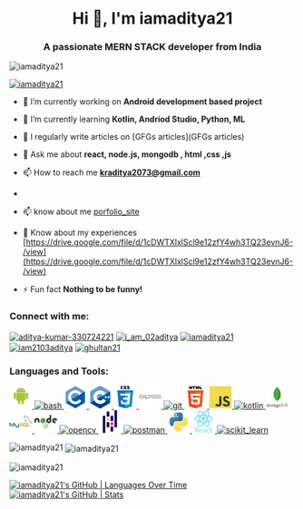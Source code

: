 <h1 align="center">Hi 👋, I'm iamaditya21</h1>
<h3 align="center">A passionate MERN STACK developer from India</h3>

<p align="left"> <img src="https://komarev.com/ghpvc/?username=iamaditya21&label=Profile%20views&color=0e75b6&style=flat" alt="iamaditya21" /> </p>

<p align="left"> <a href="https://github.com/ryo-ma/github-profile-trophy"><img src="https://github-profile-trophy.vercel.app/?username=iamaditya21" alt="iamaditya21" /></a> </p>

- 🔭 I’m currently working on **Android development based project**

- 🌱 I’m currently learning **Kotlin, Andriod Studio, Python, ML**

- 📝 I regularly write articles on [GFGs articles](GFGs articles)

- 💬 Ask me about **react, node.js, mongodb , html ,css ,js**

- 📫 How to reach me **kraditya2073@gmail.com**
- 
- 📫 know about me [porfolio_site](https://portfolio-d1pi-cpay4m4u3-iamaditya21s-projects.vercel.app/#contact)

- 📄 Know about my experiences [https://drive.google.com/file/d/1cDWTXlxlScl9e12zfY4wh3TQ23evnJ6-/view](https://drive.google.com/file/d/1cDWTXlxlScl9e12zfY4wh3TQ23evnJ6-/view)

- ⚡ Fun fact **Nothing to be funny!**

<h3 align="left">Connect with me:</h3>
<p align="left">
<a href="https://linkedin.com/in/aditya-kumar-330724221" target="blank"><img align="center" src="https://raw.githubusercontent.com/rahuldkjain/github-profile-readme-generator/master/src/images/icons/Social/linked-in-alt.svg" alt="aditya-kumar-330724221" height="30" width="40" /></a>
<a href="https://www.codechef.com/users/i_am_02aditya" target="blank"><img align="center" src="https://cdn.jsdelivr.net/npm/simple-icons@3.1.0/icons/codechef.svg" alt="i_am_02aditya" height="30" width="40" /></a>
<a href="https://codeforces.com/profile/iamaditya21" target="blank"><img align="center" src="https://raw.githubusercontent.com/rahuldkjain/github-profile-readme-generator/master/src/images/icons/Social/codeforces.svg" alt="iamaditya21" height="30" width="40" /></a>
<a href="https://www.leetcode.com/iam2103aditya" target="blank"><img align="center" src="https://raw.githubusercontent.com/rahuldkjain/github-profile-readme-generator/master/src/images/icons/Social/leet-code.svg" alt="iam2103aditya" height="30" width="40" /></a>
<a href="https://auth.geeksforgeeks.org/user/ghultan21" target="blank"><img align="center" src="https://raw.githubusercontent.com/rahuldkjain/github-profile-readme-generator/master/src/images/icons/Social/geeks-for-geeks.svg" alt="ghultan21" height="30" width="40" /></a>
</p>

<h3 align="left">Languages and Tools:</h3>
<p align="left"> <a href="https://developer.android.com" target="_blank" rel="noreferrer"> <img src="https://raw.githubusercontent.com/devicons/devicon/master/icons/android/android-original-wordmark.svg" alt="android" width="40" height="40"/> </a> <a href="https://www.gnu.org/software/bash/" target="_blank" rel="noreferrer"> <img src="https://www.vectorlogo.zone/logos/gnu_bash/gnu_bash-icon.svg" alt="bash" width="40" height="40"/> </a> <a href="https://www.cprogramming.com/" target="_blank" rel="noreferrer"> <img src="https://raw.githubusercontent.com/devicons/devicon/master/icons/c/c-original.svg" alt="c" width="40" height="40"/> </a> <a href="https://www.w3schools.com/cpp/" target="_blank" rel="noreferrer"> <img src="https://raw.githubusercontent.com/devicons/devicon/master/icons/cplusplus/cplusplus-original.svg" alt="cplusplus" width="40" height="40"/> </a> <a href="https://www.w3schools.com/css/" target="_blank" rel="noreferrer"> <img src="https://raw.githubusercontent.com/devicons/devicon/master/icons/css3/css3-original-wordmark.svg" alt="css3" width="40" height="40"/> </a> <a href="https://expressjs.com" target="_blank" rel="noreferrer"> <img src="https://raw.githubusercontent.com/devicons/devicon/master/icons/express/express-original-wordmark.svg" alt="express" width="40" height="40"/> </a> <a href="https://git-scm.com/" target="_blank" rel="noreferrer"> <img src="https://www.vectorlogo.zone/logos/git-scm/git-scm-icon.svg" alt="git" width="40" height="40"/> </a> <a href="https://www.w3.org/html/" target="_blank" rel="noreferrer"> <img src="https://raw.githubusercontent.com/devicons/devicon/master/icons/html5/html5-original-wordmark.svg" alt="html5" width="40" height="40"/> </a> <a href="https://developer.mozilla.org/en-US/docs/Web/JavaScript" target="_blank" rel="noreferrer"> <img src="https://raw.githubusercontent.com/devicons/devicon/master/icons/javascript/javascript-original.svg" alt="javascript" width="40" height="40"/> </a> <a href="https://kotlinlang.org" target="_blank" rel="noreferrer"> <img src="https://www.vectorlogo.zone/logos/kotlinlang/kotlinlang-icon.svg" alt="kotlin" width="40" height="40"/> </a> <a href="https://www.mongodb.com/" target="_blank" rel="noreferrer"> <img src="https://raw.githubusercontent.com/devicons/devicon/master/icons/mongodb/mongodb-original-wordmark.svg" alt="mongodb" width="40" height="40"/> </a> <a href="https://www.mysql.com/" target="_blank" rel="noreferrer"> <img src="https://raw.githubusercontent.com/devicons/devicon/master/icons/mysql/mysql-original-wordmark.svg" alt="mysql" width="40" height="40"/> </a> <a href="https://nodejs.org" target="_blank" rel="noreferrer"> <img src="https://raw.githubusercontent.com/devicons/devicon/master/icons/nodejs/nodejs-original-wordmark.svg" alt="nodejs" width="40" height="40"/> </a> <a href="https://opencv.org/" target="_blank" rel="noreferrer"> <img src="https://www.vectorlogo.zone/logos/opencv/opencv-icon.svg" alt="opencv" width="40" height="40"/> </a> <a href="https://pandas.pydata.org/" target="_blank" rel="noreferrer"> <img src="https://raw.githubusercontent.com/devicons/devicon/2ae2a900d2f041da66e950e4d48052658d850630/icons/pandas/pandas-original.svg" alt="pandas" width="40" height="40"/> </a> <a href="https://postman.com" target="_blank" rel="noreferrer"> <img src="https://www.vectorlogo.zone/logos/getpostman/getpostman-icon.svg" alt="postman" width="40" height="40"/> </a> <a href="https://www.python.org" target="_blank" rel="noreferrer"> <img src="https://raw.githubusercontent.com/devicons/devicon/master/icons/python/python-original.svg" alt="python" width="40" height="40"/> </a> <a href="https://reactjs.org/" target="_blank" rel="noreferrer"> <img src="https://raw.githubusercontent.com/devicons/devicon/master/icons/react/react-original-wordmark.svg" alt="react" width="40" height="40"/> </a> <a href="https://scikit-learn.org/" target="_blank" rel="noreferrer"> <img src="https://upload.wikimedia.org/wikipedia/commons/0/05/Scikit_learn_logo_small.svg" alt="scikit_learn" width="40" height="40"/> </a> </p>

<p><img align="left" src="https://github-readme-stats.vercel.app/api/top-langs?username=iamaditya21&show_icons=true&locale=en&layout=compact" alt="iamaditya21" /></p>

<p>&nbsp;<img align="center" src="https://github-readme-stats.vercel.app/api?username=iamaditya21&show_icons=true&locale=en" alt="iamaditya21" /></p>

<p><img align="center" src="https://github-readme-streak-stats.herokuapp.com/?user=iamaditya21&" alt="iamaditya21" /></p>




[![iamaditya21's GitHub | Languages Over Time](https://stats.quine.sh/iamaditya21/languages-over-time?theme=dark)](https://quine.sh?utm_source=widgets&utm_campaign=iamaditya21)
[![iamaditya21's GitHub | Stats](https://stats.quine.sh/iamaditya21/github?theme=dark)](https://quine.sh?utm_source=widgets&utm_campaign=iamaditya21)
